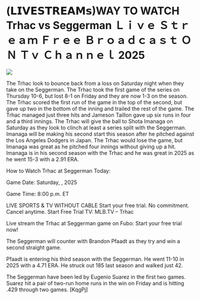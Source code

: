 # (𝗟𝗜𝗩𝗘𝗦𝗧𝗥𝗘𝗔𝗠𝘀)WAY TO WATCH Trhac vs Seggerman Ｌｉｖｅ Ｓｔｒｅａｍ Ｆｒｅｅ Ｂｒｏａｄｃａｓｔ ＯＮ Ｔｖ Ｃｈａｎｎｅｌ  2025  
  
  
[![](https://i.imgur.com/qSNzIqt.png)](https://movie.rssnews.media/qkYmCvPbL.php)  
  
The Trhac look to bounce back from a loss on Saturday night when they take on the Seggerman. The Trhac took the first game of the series on Thursday 10-6, but lost 8-1 on Friday and they are now 1-3 on the season. The Trhac scored the first run of the game in the top of the second, but gave up two in the bottom of the inning and trailed the rest of the game. The Trhac managed just three hits and Jameson Taillon gave up six runs in four and a third innings. The Trhac will give the ball to Shota Imanaga on Saturday as they look to clinch at least a series split with the Seggerman. Imanaga will be making his second start this season after he pitched against the Los Angeles Dodgers in Japan. The Trhac would lose the game, but Imanaga was great as he pitched four innings without giving up a hit. Imanaga is in his second season with the Trhac and he was great in 2025 as he went 15-3 with a 2.91 ERA.

How to Watch Trhac at Seggerman Today:

Game Date: Saturday, , 2025

Game Time: 8:00 p.m. ET

LIVE SPORTS & TV WITHOUT CABLE
Start your free trial. No commitment. Cancel anytime.
Start Free Trial
TV: MLB.TV – Trhac

Live stream the Trhac at Seggerman game on Fubo: Start your free trial now!

The Seggerman will counter with Brandon Pfaadt as they try and win a second straight game.

Pfaadt is entering his third season with the Seggerman. He went 11-10 in 2025 with a 4.71 ERA. He struck out 185 last season and walked just 42.

The Seggerman have been led by Eugenio Suarez in the first two games. Suarez hit a pair of two-run home runs in the win on Friday and is hitting .429 through two games. [KqgPj]
